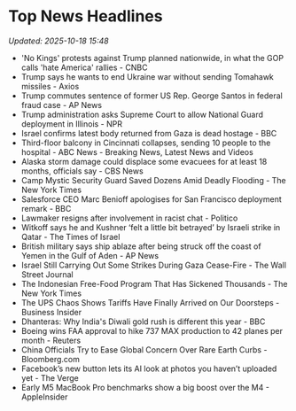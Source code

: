 # Top News Headlines

_Updated: 2025-10-18 15:48_

- 'No Kings' protests against Trump planned nationwide, in what the GOP calls 'hate America' rallies - CNBC
- Trump says he wants to end Ukraine war without sending Tomahawk missiles - Axios
- Trump commutes sentence of former US Rep. George Santos in federal fraud case - AP News
- Trump administration asks Supreme Court to allow National Guard deployment in Illinois - NPR
- Israel confirms latest body returned from Gaza is dead hostage - BBC
- Third-floor balcony in Cincinnati collapses, sending 10 people to the hospital - ABC News - Breaking News, Latest News and Videos
- Alaska storm damage could displace some evacuees for at least 18 months, officials say - CBS News
- Camp Mystic Security Guard Saved Dozens Amid Deadly Flooding - The New York Times
- Salesforce CEO Marc Benioff apologises for San Francisco deployment remark - BBC
- Lawmaker resigns after involvement in racist chat - Politico
- Witkoff says he and Kushner ‘felt a little bit betrayed’ by Israeli strike in Qatar - The Times of Israel
- British military says ship ablaze after being struck off the coast of Yemen in the Gulf of Aden - AP News
- Israel Still Carrying Out Some Strikes During Gaza Cease-Fire - The Wall Street Journal
- The Indonesian Free-Food Program That Has Sickened Thousands - The New York Times
- The UPS Chaos Shows Tariffs Have Finally Arrived on Our Doorsteps - Business Insider
- Dhanteras: Why India's Diwali gold rush is different this year - BBC
- Boeing wins FAA approval to hike 737 MAX production to 42 planes per month - Reuters
- China Officials Try to Ease Global Concern Over Rare Earth Curbs - Bloomberg.com
- Facebook’s new button lets its AI look at photos you haven’t uploaded yet - The Verge
- Early M5 MacBook Pro benchmarks show a big boost over the M4 - AppleInsider